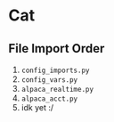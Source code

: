 # Cat

## File Import Order 

1. `config_imports.py`
2. `config_vars.py`
3. `alpaca_realtime.py`
4. `alpaca_acct.py`
5. idk yet :/